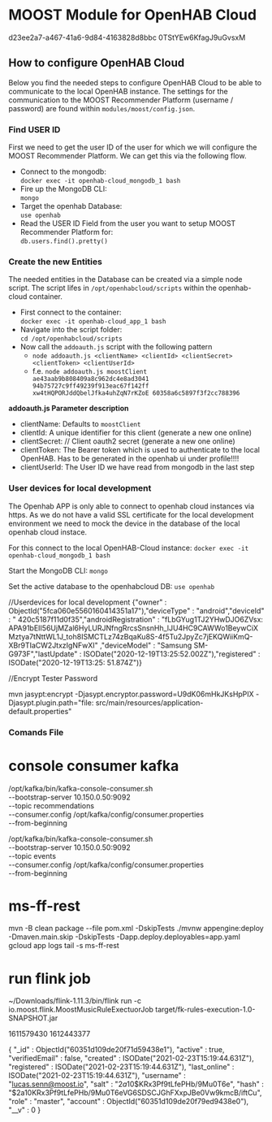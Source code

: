 # MOOST Module for OpenHAB Cloud

d23ee2a7-a467-41a6-9d84-4163828d8bbc 0TStYEw6KfagJ9uGvsxM

## How to configure OpenHAB Cloud

Below you find the needed steps to configure OpenHAB Cloud to be able to communicate to the local OpenHAB instance. The settings
for the communication to the MOOST Recommender Platform (username / password) are found within ```modules/moost/config.json```.

### Find USER ID

First we need to get the user ID of the user for which we will configure the MOOST Recommender Platform. We can get this via the
following flow.

- Connect to the mongodb:  
  ```docker exec -it openhab-cloud_mongodb_1 bash```
- Fire up the MongoDB CLI:  
  ```mongo```
- Target the openhab Database:  
  ```use openhab```
- Read the USER ID Field from the user you want to setup MOOST Recommender Platform for:  
  ```db.users.find().pretty()```

### Create the new Entities

The needed entities in the Database can be created via a simple node script. The script lifes in ```/opt/openhabcloud/scripts```
within the openhab-cloud container.

- First connect to the container:  
  ```docker exec -it openhab-cloud_app_1 bash```
- Navigate into the script folder:  
  ```cd /opt/openhabcloud/scripts```
- Now call the ```addoauth.js``` script with the following pattern
    - ```node addoauth.js <clientName> <clientId> <clientSecret> <clientToken> <clientUserId>```
    - f.e. ```node addoauth.js moostClient ae43aab9b808409a8c962dc4e8ad3041 94b75727c9ff49239f913eac67f142ff xw4tHQPORJddQbelJfka4uhZqN7rKZoE 60358a6c5897f3f2cc788396```

**addoauth.js Parameter description**

- clientName: Defaults to ```moostClient```
- clientId: A unique identifier for this client (generate a new one online)
- clientSecret: // Client oauth2 secret (generate a new one online)
- clientToken: The Bearer token which is used to authenticate to the local OpenHAB. Has to be generated in the openhab ui under profile!!!!
- clientUserId: The User ID we have read from mongodb in the last step

### User devices for local development

The Openhab APP is only able to connect to openhab cloud instances via https. As we do not have a valid SSL certificate for the
local development environment we need to mock the device in the database of the local openhab cloud instace.

For this connect to the local OpenHAB-Cloud instance:
```docker exec -it openhab-cloud_mongodb_1 bash```

Start the MongoDB CLI:
```mongo```

Set the active database to the openhabcloud DB:
```use openhab```

//Userdevices for local development {"owner" : ObjectId("5fca060e5560160414351a17"),"deviceType" : "android","deviceId" : "
420c5187f11d0f35","androidRegistration" : "fLbGYug1TJ2YHwDJO6ZVsx:
APA91bEII56UjMZal6HyLURJNfngRrcsSnsnHh_lJU4HC9CAWWo1BeywCiXMztya7tNttWL1J_toh8ISMCTLz74zBqaKu8S-4f5Tu2JpyZc7jEKQWiiKmQ-XBr9TIaCW2JtxzIgNFwXI"
,"deviceModel" : "Samsung SM-G973F","lastUpdate" : ISODate("2020-12-19T13:25:52.002Z"),"registered" : ISODate("2020-12-19T13:25:
51.874Z")}

//Encrypt Tester Password

mvn jasypt:encrypt -Djasypt.encryptor.password=U9dK06mHkJKsHpPIX -Djasypt.plugin.path="file:
src/main/resources/application-default.properties"

### Comands File

# console consumer kafka

/opt/kafka/bin/kafka-console-consumer.sh \
--bootstrap-server 10.150.0.50:9092 \
--topic recommendations \
--consumer.config /opt/kafka/config/consumer.properties \
--from-beginning

/opt/kafka/bin/kafka-console-consumer.sh \
--bootstrap-server 10.150.0.50:9092 \
--topic events \
--consumer.config /opt/kafka/config/consumer.properties \
--from-beginning

# ms-ff-rest

mvn -B clean package --file pom.xml -DskipTests ./mvnw appengine:deploy -Dmaven.main.skip -DskipTests
-Dapp.deploy.deployables=app.yaml gcloud app logs tail -s ms-ff-rest

# run flink job

~/Downloads/flink-1.11.3/bin/flink run -c io.moost.flink.MoostMusicRuleExectuorJob target/fk-rules-execution-1.0-SNAPSHOT.jar

1611579430 1612443377

{
"_id" : ObjectId("60351d109de20f71d59438e1"),
"active" : true,
"verifiedEmail" : false,
"created" : ISODate("2021-02-23T15:19:44.631Z"),
"registered" : ISODate("2021-02-23T15:19:44.631Z"),
"last_online" : ISODate("2021-02-23T15:19:44.631Z"),
"username" : "lucas.senn@moost.io",
"salt" : "$2a$10$KRx3Pf9tLfePHb/9Mu0T6e",
"hash" : "$2a$10$KRx3Pf9tLfePHb/9Mu0T6eVG6SDSCJGhFXxpJBe0Vw9kmcB/iftCu",
"role" : "master",
"account" : ObjectId("60351d109de20f79ed9438e0"),
"__v" : 0 }